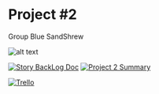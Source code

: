 # Project #2
Group Blue SandShrew

![alt text](https://i.pinimg.com/474x/94/7a/49/947a4986adb7302f980fc684842dd33f--pokemon-sun-sweets.jpg)

[![Story BackLog Doc](https://img.shields.io/badge/Doc-StoryBackLog-blue.svg)](https://docs.google.com/document/d/1jf6XsYVBFhTP95KMxDbvENjYtvLmDjk_i_FEy29vb2k/edit)
[![Project 2 Summary](https://img.shields.io/badge/Doc-Project%202%20Summary-blue.svg)](https://docs.google.com/document/d/1zu5NHKFapz-muV-0rf0iMjwEin9Kt7I_dBrX7E-65Ms/edit)

[![Trello](https://img.shields.io/badge/Trello-Click%20Here-red.svg)]()
